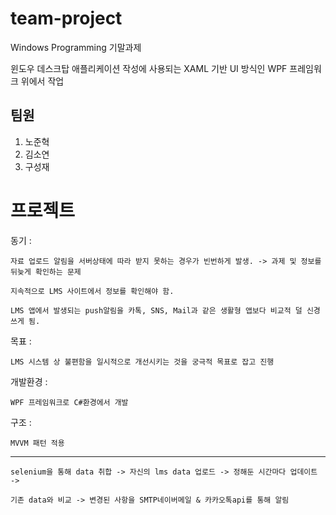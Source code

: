 # team-project

Windows Programming 기말과제

윈도우 데스크탑 애플리케이션 작성에 사용되는 XAML 기반 UI 방식인 WPF 프레임워크 위에서 작업

## 팀원

1. 노준혁
2. 김소연
3. 구성재

# 프로젝트
 동기 :
 
    자료 업로드 알림을 서버상태에 따라 받지 못하는 경우가 빈번하게 발생. -> 과제 및 정보를 뒤늦게 확인하는 문제
    
    지속적으로 LMS 사이트에서 정보를 확인해야 함.
    
    LMS 앱에서 발생되는 push알림을 카톡, SNS, Mail과 같은 생활형 앱보다 비교적 덜 신경쓰게 됨.
    
 
 목표 :
 
    LMS 시스템 상 불편함을 일시적으로 개선시키는 것을 궁극적 목표로 잡고 진행

 개발환경 :
 
    WPF 프레임워크로 C#환경에서 개발
 
 구조 :
 
    MVVM 패턴 적용

------------------------------------------------
    selenium을 통해 data 취합 -> 자신의 lms data 업로드 -> 정해둔 시간마다 업데이트 -> 

    기존 data와 비교 -> 변경된 사항을 SMTP네이버메일 & 카카오톡api를 통해 알림 

